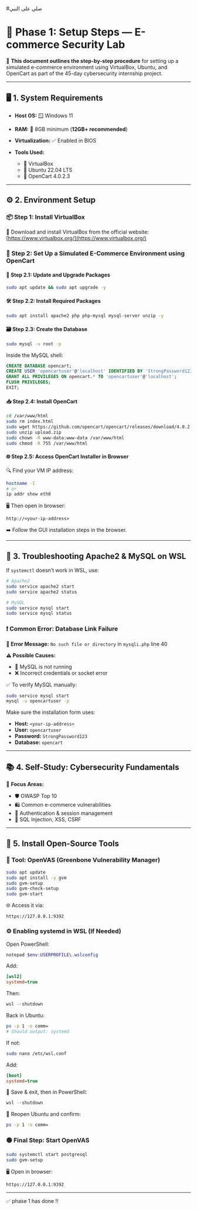 #صلي على النبي 
# 🚀 Phase 1: Setup Steps — E-commerce Security Lab

📄 **This document outlines the step-by-step procedure** for setting up a simulated e-commerce environment using VirtualBox, Ubuntu, and OpenCart as part of the 45-day cybersecurity internship project.

---

## 🖥️ 1. System Requirements

* **Host OS:** 🪟 Windows 11
* **RAM:** 💾 8GB minimum (**12GB+ recommended**)
* **Virtualization:** ✅ Enabled in BIOS
* **Tools Used:**

  * 🧰 VirtualBox
  * 🐧 Ubuntu 22.04 LTS
  * 🛒 OpenCart 4.0.2.3

---

## ⚙️ 2. Environment Setup

### 📦 Step 1: Install VirtualBox

🔗 Download and install VirtualBox from the official website:
[https://www.virtualbox.org/](https://www.virtualbox.org/)

### 🧱 Step 2: Set Up a Simulated E-Commerce Environment using OpenCart

#### 🔄 Step 2.1: Update and Upgrade Packages

```bash
sudo apt update && sudo apt upgrade -y
```

#### 🛠️ Step 2.2: Install Required Packages

```bash
sudo apt install apache2 php php-mysql mysql-server unzip -y
```

#### 🗃️ Step 2.3: Create the Database

```bash
sudo mysql -u root -p
```

Inside the MySQL shell:

```sql
CREATE DATABASE opencart;
CREATE USER 'opencartuser'@'localhost' IDENTIFIED BY 'StrongPassword123';
GRANT ALL PRIVILEGES ON opencart.* TO 'opencartuser'@'localhost';
FLUSH PRIVILEGES;
EXIT;
```

#### 📥 Step 2.4: Install OpenCart

```bash
cd /var/www/html
sudo rm index.html
sudo wget https://github.com/opencart/opencart/releases/download/4.0.2.3/upload.zip
sudo unzip upload.zip
sudo chown -R www-data:www-data /var/www/html
sudo chmod -R 755 /var/www/html
```

#### 🌐 Step 2.5: Access OpenCart Installer in Browser

🔍 Find your VM IP address:

```bash
hostname -I
# or
ip addr show eth0
```

🖥️ Then open in browser:

```
http://<your-ip-address>
```

➡️ Follow the GUI installation steps in the browser.

---

## 🧯 3. Troubleshooting Apache2 & MySQL on WSL

If `systemctl` doesn’t work in WSL, use:

```bash
# Apache2
sudo service apache2 start
sudo service apache2 status

# MySQL
sudo service mysql start
sudo service mysql status
```

### ❗ Common Error: Database Link Failure

**🔴 Error Message:**
`No such file or directory` in `mysqli.php` line 40

**⚠️ Possible Causes:**

* 🚫 MySQL is not running
* ❌ Incorrect credentials or socket error

✅ To verify MySQL manually:

```bash
sudo service mysql start
mysql -u opencartuser -p
```

Make sure the installation form uses:

* **Host:** `<your-ip-address>`
* **User:** `opencartuser`
* **Password:** `StrongPassword123`
* **Database:** `opencart`

---

## 📚 4. Self-Study: Cybersecurity Fundamentals

🎯 **Focus Areas:**

* 🛡️ OWASP Top 10
* 🛍️ Common e-commerce vulnerabilities
* 🔐 Authentication & session management
* 🐞 SQL Injection, XSS, CSRF

---

## 🧪 5. Install Open-Source Tools

### 🧰 Tool: OpenVAS (Greenbone Vulnerability Manager)

```bash
sudo apt update
sudo apt install -y gvm
sudo gvm-setup
sudo gvm-check-setup
sudo gvm-start
```

🌐 Access it via:

```
https://127.0.0.1:9392
```

### ⚙️ Enabling systemd in WSL (If Needed)

Open PowerShell:

```powershell
notepad $env:USERPROFILE\.wslconfig
```

Add:

```ini
[wsl2]
systemd=true
```

Then:

```powershell
wsl --shutdown
```

Back in Ubuntu:

```bash
ps -p 1 -o comm=
# Should output: systemd
```

If not:

```bash
sudo nano /etc/wsl.conf
```

Add:

```ini
[boot]
systemd=true
```

💾 Save & exit, then in PowerShell:

```powershell
wsl --shutdown
```

🔁 Reopen Ubuntu and confirm:

```bash
ps -p 1 -o comm=
```

### 🟢 Final Step: Start OpenVAS

```bash
sudo systemctl start postgresql
sudo gvm-setup
```

🖥️ Open in browser:

```
https://127.0.0.1:9392
```

---

✅ phase 1 has done !!
